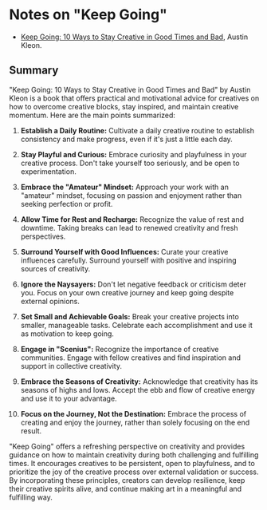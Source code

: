 # Notes on "Keep Going"

* [Keep Going: 10 Ways to Stay Creative in Good Times and Bad](https://amzn.to/456O2d0), Austin Kleon.

## Summary

"Keep Going: 10 Ways to Stay Creative in Good Times and Bad" by Austin Kleon is a book that offers practical and motivational advice for creatives on how to overcome creative blocks, stay inspired, and maintain creative momentum. Here are the main points summarized:

1. **Establish a Daily Routine:** Cultivate a daily creative routine to establish consistency and make progress, even if it's just a little each day.

2. **Stay Playful and Curious:** Embrace curiosity and playfulness in your creative process. Don't take yourself too seriously, and be open to experimentation.

3. **Embrace the "Amateur" Mindset:** Approach your work with an "amateur" mindset, focusing on passion and enjoyment rather than seeking perfection or profit.

4. **Allow Time for Rest and Recharge:** Recognize the value of rest and downtime. Taking breaks can lead to renewed creativity and fresh perspectives.

5. **Surround Yourself with Good Influences:** Curate your creative influences carefully. Surround yourself with positive and inspiring sources of creativity.

6. **Ignore the Naysayers:** Don't let negative feedback or criticism deter you. Focus on your own creative journey and keep going despite external opinions.

7. **Set Small and Achievable Goals:** Break your creative projects into smaller, manageable tasks. Celebrate each accomplishment and use it as motivation to keep going.

8. **Engage in "Scenius":** Recognize the importance of creative communities. Engage with fellow creatives and find inspiration and support in collective creativity.

9. **Embrace the Seasons of Creativity:** Acknowledge that creativity has its seasons of highs and lows. Accept the ebb and flow of creative energy and use it to your advantage.

10. **Focus on the Journey, Not the Destination:** Embrace the process of creating and enjoy the journey, rather than solely focusing on the end result.

"Keep Going" offers a refreshing perspective on creativity and provides guidance on how to maintain creativity during both challenging and fulfilling times. It encourages creatives to be persistent, open to playfulness, and to prioritize the joy of the creative process over external validation or success. By incorporating these principles, creators can develop resilience, keep their creative spirits alive, and continue making art in a meaningful and fulfilling way.

